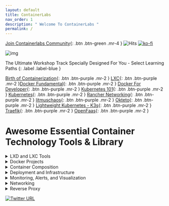 ```yaml
---
layout: default
title: ContainerLabs
nav_order: 1
description: " Welcome To ContainerLabs "
permalink: /
---
```


[Join Containerlabs Community](https://discord.gg/rEvr7vq){: .btn .btn-green .mr-4 } ![Hits](https://hitcounter.pythonanywhere.com/count/tag.svg?url=http%3A%2F%2Fcontainerlabs.kubedaily.com%2F) [![ko-fi](https://www.ko-fi.com/img/githubbutton_sm.svg)](https://ko-fi.com/K3K0E60M)

![img](https://raw.githubusercontent.com/sangam14/ContainerLabs/master/img/ContainerLabs-official.png)




The Ultimate Workshop Track Specially Designed For You - Select Learning Paths 
{: .label .label-blue }


[Birth of Containerization](http://containerlabs.kubedaily.com/Birth_of_Containerization/README.html){: .btn .btn-purple .mr-2 }  [LXC](http://containerlabs.kubedaily.com/LXC/){: .btn .btn-purple .mr-2 }[Docker Fundamental](http://containerlabs.kubedaily.com/Docker/Overview/){: .btn .btn-purple .mr-2 } [Docker For Developer](https://containerlabs.kubedaily.com/Docker/Dev/){: .btn .btn-purple .mr-2 } [Kubernetes 101](https://containerlabs.kubedaily.com/Kubernetes/beginner/README.html){: .btn .btn-purple .mr-2 }
[Kubernetes](https://containerlabs.kubedaily.com/Kubernetes/){: .btn .btn-purple .mr-2 } [Rancher Networking](https://containerlabs.kubedaily.com/rancher/Networking/){: .btn .btn-purple .mr-2 } [litmuschaos](https://dev.to/t/litmuschaos){: .btn .btn-purple .mr-2 } [Okteto](https://containerlabs.kubedaily.com/Okteto/){: .btn .btn-purple .mr-2 }  [Lightweight Kubernetes - K3s](){: .btn .btn-purple .mr-2 }  
[Traefik](https://containerlabs.kubedaily.com/traefik/){: .btn .btn-purple .mr-2 } [OpenFaas](){: .btn .btn-purple .mr-2 } 

# Awesome Essential Container Technology Tools & Library 

<details><summary>LXD and LXC Tools </summary>
 
<table style="width:100%">
  <tr>
    <th> <a href="https://github.com/lxc/lxc">
  <img align="center" src="https://github-readme-stats.vercel.app/api/pin/?username=lxc&repo=lxc&theme=solarized-light"/>
</a> </th>
    <th>
   <a href="https://github.com/lxc/lxd">
  <img align="center" src="https://github-readme-stats.vercel.app/api/pin/?username=lxc&repo=lxd&theme=solarized-light"/>
</a>
    </th> 
  </tr>
  
  <tr>
    <th> <a href="https://github.com/lxc/lxcfs">
  <img align="center" src="https://github-readme-stats.vercel.app/api/pin/?username=lxc&repo=lxcfs&theme=solarized-light"/>
</a>
   </th>
    <th>
       <a href="https://github.com/lxc/go-lxc">
  <img align="center" src="https://github-readme-stats.vercel.app/api/pin/?username=lxc&repo=go-lxc&theme=solarized-light"/>
</a>
    </th>
  </tr>
  
  <tr>
   <th>
    <a href="https://github.com/lxc/ruby-lxc">
  <img align="center" src="https://github-readme-stats.vercel.app/api/pin/?username=lxc&repo=ruby-lxc&theme=solarized-light"/>
</a>
  </th> 
    <th>
        <a href="https://github.com/lxc/python3-lxc">
  <img align="center" src="https://github-readme-stats.vercel.app/api/pin/?username=lxc&repo=python3-lxc&theme=solarized-light"/>
</a>  
   </th>
  </tr>
   <tr>
    <th> <a href="https://github.com/lxc/distrobuilder">
  <img align="center" src="https://github-readme-stats.vercel.app/api/pin/?username=lxc&repo=distrobuilder&theme=solarized-light"/>
</a> </th>
    <th>
   <a href="https://github.com/fgrehm/vagrant-lxc">
  <img align="center" src="https://github-readme-stats.vercel.app/api/pin/?username=fgrehm&repo=vagrant-lxc&theme=solarized-light"/>
</a>
    </th> 
  </tr>
     <tr>
    <th> <a href="https://github.com/lxc-webpanel/LXC-Web-Panel">
  <img align="center" src="https://github-readme-stats.vercel.app/api/pin/?username=lxc-webpanel&repo=LXC-Web-Panel&theme=solarized-light"/>
</a> </th>
    <th>
   <a href="https://github.com/lxdock/lxdock">
  <img align="center" src="https://github-readme-stats.vercel.app/api/pin/?username=lxdock&repo=lxdock&theme=solarized-light"/>
</a>
    </th> 
  </tr>
  <tr>
    <th> <a href="https://github.com/flesueur/mi-lxc">
  <img align="center" src="https://github-readme-stats.vercel.app/api/pin/?username=flesueur&repo=mi-lxc&theme=solarized-light"/>
</a> </th>
    <th>
   <a href="https://github.com/AdaptiveScale/lxdui">
  <img align="center" src="https://github-readme-stats.vercel.app/api/pin/?username=AdaptiveScale&repo=lxdui&theme=solarized-light"/>
</a>
    </th> 
  </tr>
   <tr>
    <th> <a href="">
  <img align="center" src="https://github-readme-stats.vercel.app/api/pin/?username=lxc&repo=lxc&theme=solarized-light"/>
</a> </th>
    <th>
   <a href="https://github.com/corneliusweig/kubernetes-lxd">
  <img align="center" src="https://github-readme-stats.vercel.app/api/pin/?username=corneliusweig&repo=kubernetes-lxd&theme=solarized-light"/>
</a>
    </th> 
  </tr>
  <tr>
    <th> <a href="">
  <img align="center" src="https://github-readme-stats.vercel.app/api/pin/?username=lxc&repo=lxc&theme=solarized-light"/>
</a> </th>
    <th>
   <a href="https://github.com/turtle0x1/LxdMosaic">
  <img align="center" src="https://github-readme-stats.vercel.app/api/pin/?username=turtle0x1&repo=LxdMosaic&theme=solarized-light"/>
</a>
    </th> 
  </tr>
  
  <tr>
    <th> <a href="https://github.com/automaticserver/lxe">
  <img align="center" src="https://github-readme-stats.vercel.app/api/pin/?username=automaticserver&repo=lxe&theme=solarized-light"/>
</a> </th>
    <th>
   <a href="https://github.com/bravetools/bravetools">
  <img align="center" src="https://github-readme-stats.vercel.app/api/pin/?username=bravetools&repo=bravetools&theme=solarized-light"/>
</a>
    </th>   
</tr>
  
</table>
</details>

<details><summary> Docker Projects </summary>
 
<table style="width:100%">
<tr>
  <th> <a href="https://github.com/moby/moby">
  <img align="center" src="https://github-readme-stats.vercel.app/api/pin/?username=moby&repo=moby&theme=solarized-light"/>
</a> 
  </th>
  <th>
   <a href="https://github.com/docker/compose/">
   <img align="center" src="https://github-readme-stats.vercel.app/api/pin/?username=docker&repo=compose&theme=solarized-light"/>
</a>
 </th> 
 </tr>
 
   <tr>
    <th> <a href="https://github.com/docker/machine">
  <img align="center" src="https://github-readme-stats.vercel.app/api/pin/?username=docker&repo=machine&theme=solarized-light"/>
</a> 
 </th>
  <th>
   <a href="https://github.com/docker/distribution">
  <img align="center" src="https://github-readme-stats.vercel.app/api/pin/?username=docker&repo=distribution&theme=solarized-light"/>
</a>
   </th> 
  </tr>
   <tr>
    <th> <a href="https://github.com/docker/classicswarm">
  <img align="center" src="https://github-readme-stats.vercel.app/api/pin/?username=docker&repo=classicswarm&theme=solarized-light"/>
</a> 
 </th>
 </tr>
 </table>
</details>
 
 <details> <summary> Container Composition  </summary>
<table style="width:100%">
  <tr>
  <th>
   <a href="https://github.com/icy/bocker">
  <img align="center" src="https://github-readme-stats.vercel.app/api/pin/?username=icy&repo=bocker&theme=solarized-light"/>
</a>
 </th>
  <th> <a href="https://github.com/p8952/bocker">
  <img align="center" src="https://github-readme-stats.vercel.app/api/pin/?username=p8952&repo=bocker&theme=solarized-light"/>
</a> 
  </th>
  
  <tr>
   <th>
   <a href="https://github.com/box-builder/box">
   <img align="center" src="https://github-readme-stats.vercel.app/api/pin/?username=box-builder&repo=box&theme=solarized-light"/>
</a>
 </th> 

  <th> <a href="https://github.com/byrnedo/capitan">
  <img align="center" src="https://github-readme-stats.vercel.app/api/pin/?username=byrnedo&repo=capitan&theme=solarized-light"/>
</a> 
  </th>
  </tr>
  <tr>
   <th>
   <a href="https://github.com/funkwerk/compose_plantuml">
   <img align="center" src="https://github-readme-stats.vercel.app/api/pin/?username=funkwerk&repo=compose_plantuml&theme=solarized-light"/>
</a>
 </th> 

  <th> <a href="https://github.com/magicmark/composerize">
  <img align="center" src="https://github-readme-stats.vercel.app/api/pin/?username=magicmark&repo=composerize&theme=solarized-light"/>
</a> 
  </th>
  </tr>
  <tr>
   <th>
   <a href="https://github.com/polonskiy/crowdr">
   <img align="center" src="https://github-readme-stats.vercel.app/api/pin/?username=polonskiy&repo=crowdr&theme=solarized-light"/>
</a>
 </th> 

  <th> <a href="https://github.com/abesto/docker-compose-graphviz">
  <img align="center" src="https://github-readme-stats.vercel.app/api/pin/?username=abesto&repo=docker-compose-graphviz&theme=solarized-light"/>
</a> 
  </th>
  </tr>
  
  <tr>
   <th>
   <a href="https://github.com/sudo-bmitch/docker-config-update">
   <img align="center" src="https://github-readme-stats.vercel.app/api/pin/?username=sudo-bmitch&repo=docker-config-update&theme=solarized-light"/>
</a>
 </th> 
  <th> <a href="https://github.com/Alexis-benoist/draw-compose">
  <img align="center" src="https://github-readme-stats.vercel.app/api/pin/?username=Alexis-benoist&repo=draw-compose&theme=solarized-light"/>
</a> 
  </th>
  </tr>
  <tr>
   <th>
   <a href="https://github.com/cisco/elsy">
   <img align="center" src="https://github-readme-stats.vercel.app/api/pin/?username=cisco&repo=elsy&theme=solarized-light"/>
</a>
 </th> 
  <th> <a href="https://github.com/cloud66-oss/habitus">
  <img align="center" src="https://github-readme-stats.vercel.app/api/pin/?username=cloud66-oss&repo=habitus&theme=solarized-light"/>
</a> 
  </th>
   </tr>
   
   <tr>
   <th>
   <a href="https://github.com/kubernetes/kompose">
   <img align="center" src="https://github-readme-stats.vercel.app/api/pin/?username=kubernetes&repo=kompose&theme=solarized-light"/>
</a>
 </th> 
  <th> <a href="https://github.com/toscanini/maestro">
  <img align="center" src="https://github-readme-stats.vercel.app/api/pin/?username=toscanini&repo=maestro&theme=solarized-light"/>
</a> 
  </th>
  </tr>
   
<tr>
   <th>
   <a href="https://github.com/ashmckenzie/percheron">
   <img align="center" src="https://github-readme-stats.vercel.app/api/pin/?username=ashmckenzie&repo=percheron&theme=solarized-light"/>
</a>
 </th> 
  <th> <a href="https://github.com/containers/podman-compose">
  <img align="center" src="https://github-readme-stats.vercel.app/api/pin/?username=containers&repo=podman-compose&theme=solarized-light"/>
</a> 
  </th>
  </tr>
  <tr>
   <th>
   <a href="https://github.com/ihucos/plash">
   <img align="center" src="https://github-readme-stats.vercel.app/api/pin/?username=ihucos&repo=plash&theme=solarized-light"/>
</a>
 </th> 
  <th> <a href="https://github.com/CenturyLinkLabs/zodiac">
  <img align="center" src="https://github-readme-stats.vercel.app/api/pin/?username=CenturyLinkLabs&repo=zodiac&theme=solarized-light"/>
</a> 
  </th>
  </tr>
  
  </tr>
</table>
</details>


<details><summary> Deployment and Infrastructure </summary>
 
<table style="width:100%">
  <tr>
    <th> <a href="https://github.com/newrelic/centurion">
  <img align="center" src="https://github-readme-stats.vercel.app/api/pin/?username=newrelic&repo=centurion&theme=solarized-light"/>
</a> </th>
    <th>
   <a href="https://github.com/brooklyncentral/clocker">
  <img align="center" src="https://github-readme-stats.vercel.app/api/pin/?username=brooklyncentral&repo=clocker&theme=solarized-light"/>
</a>
    </th> 
  </tr>
 
   <tr>
    <th> <a href="https://github.com/hasura/gitkube">
  <img align="center" src="https://github-readme-stats.vercel.app/api/pin/?username=hasura&repo=gitkube&theme=solarized-light"/>
</a> </th>
    <th>
   <a href="https://github.com/ttiny/deploy">
  <img align="center" src="https://github-readme-stats.vercel.app/api/pin/?username=ttiny&repo=deploy&theme=solarized-light"/>
</a>
    </th> 
  </tr>
  
   <tr>
   <th> <a href="https://github.com/grafeas/grafeas">
  <img align="center" src="https://github-readme-stats.vercel.app/api/pin/?username=grafeas&repo=grafeas&theme=solarized-light"/>
</a> </th>
    <th>
   <a href="https://github.com/longshoreman/longshoreman">
  <img align="center" src="https://github-readme-stats.vercel.app/api/pin/?username=longshoreman&repo=longshoreman&theme=solarized-light"/>
</a>
    </th> 
  </tr>
   <tr>
   <th> <a href="https://github.com/DIPSAS/SwarmManagement">
  <img align="center" src="https://github-readme-stats.vercel.app/api/pin/?username=DIPSAS&repo=SwarmManagement&theme=solarized-light"/>
</a> </th>
    <th>
   <a href="https://github.com/werf/werf">
  <img align="center" src="https://github-readme-stats.vercel.app/api/pin/?username=werf&repo=werf&theme=solarized-light"/>
</a>
    </th> 
  </tr>
  

</table>
</details>


<details><summary> Monitoring, Alerts, and Visualization</summary>
<table style="width:100%">

  <tr>
  <th> <a href="https://github.com/willfarrell/docker-autoheal">
  <img align="center" src="https://github-readme-stats.vercel.app/api/pin/?username=willfarrell&repo=docker-autoheal&theme=solarized-light"/>
</a> 
 </th>
  <th>
   <a href="https://github.com/google/cadvisor">
  <img align="center" src="https://github-readme-stats.vercel.app/api/pin/?username=google&repo=cadvisor&theme=solarized-light"/>
</a>
  </th> 
  </tr>
  
 <tr>
    <th> <a href="https://github.com/stefanprodan/dockprom">
  <img align="center" src="https://github-readme-stats.vercel.app/api/pin/?username=stefanprodan&repo=dockprom&theme=solarized-light"/>
</a> </th>
    <th>
   <a href="https://github.com/jeffwillette/docker-alertd">
  <img align="center" src="https://github-readme-stats.vercel.app/api/pin/?username=jeffwillette&repo=docker-alertd&theme=solarized-light"/>
</a>
    </th> 
  </tr>

 <tr>
   <th> <a href="https://github.com/amir20/dozzle">
  <img align="center" src="https://github-readme-stats.vercel.app/api/pin/?username=amir20&repo=dozzle&theme=solarized-light"/>
</a> </th>
    <th>
   <a href="">
  <img align="center" src="https://github-readme-stats.vercel.app/api/pin/?username=google&repo=cadvisor&theme=solarized-light"/>
</a>
    </th> 
  </tr>
  
   <tr>
   <th> <a href="https://github.com/nicolargo/glances">
  <img align="center" src="https://github-readme-stats.vercel.app/api/pin/?username=nicolargo&repo=glances&theme=solarized-light"/>
</a> </th>
    <th>
   <a href="https://github.com/vegasbrianc/docker-monitoring">
  <img align="center" src="https://github-readme-stats.vercel.app/api/pin/?username=vegasbrianc&repo=docker-monitoring&theme=solarized-light"/>
</a>
    </th> 
  </tr>
  
   <tr>
   <th> <a href="https://github.com/gliderlabs/logspout">
  <img align="center" src="https://github-readme-stats.vercel.app/api/pin/?username=gliderlabs&repo=logspout&theme=solarized-light"/>
</a> </th>
    <th>
   <a href="https://github.com/decryptus/monit-docker">
  <img align="center" src="https://github-readme-stats.vercel.app/api/pin/?username=decryptus&repo=monit-docker&theme=solarized-light"/>
</a>
   </th> 
  </tr>

<tr>
   <th> <a href="https://github.com/NexClipper/NexClipper">
  <img align="center" src="https://github-readme-stats.vercel.app/api/pin/?username=NexClipper&repo=NexClipper&theme=solarized-light"/>
</a> </th>
    <th>
   <a href="https://github.com/uschtwill/docker_monitoring_logging_alerting">
  <img align="center" src="https://github-readme-stats.vercel.app/api/pin/?username=uschtwill&repo=docker_monitoring_logging_alerting&theme=solarized-light"/>
</a>
   </th> 
  </tr>
  
  <tr>
   <th> <a href="https://github.com/gpulido/SwarmAlert">
  <img align="center" src="https://github-readme-stats.vercel.app/api/pin/?username=gpulido&repo=SwarmAlert&theme=solarized-light"/>
</a> </th>
    <th>
   <a href="https://github.com/monitoringartist/Zabbix-Docker-Monitoring">
  <img align="center" src="https://github-readme-stats.vercel.app/api/pin/?username=monitoringartist&repo=Zabbix-Docker-Monitoring&theme=solarized-light"/>
</a>
   </th> 
  </tr>
<tr>
   <th> <a href="https://github.com/thanos-io/thanos">
  <img align="center" src="https://github-readme-stats.vercel.app/api/pin/?username=thanos-io&repo=thanos&theme=solarized-light"/>
</a> </th>
    <th>
   <a href="https://github.com/prometheus/prometheus">
  <img align="center" src="https://github-readme-stats.vercel.app/api/pin/?username=prometheus&repo=prometheus&theme=solarized-light"/>
</a>
   </th> 
  </tr>
  <tr>
   <th> <a href="https://github.com/grafana/grafana">
  <img align="center" src="https://github-readme-stats.vercel.app/api/pin/?username=grafana&repo=grafana&theme=solarized-light"/>
</a> </th>
    <th>
   <a href="https://github.com/johanhaleby/kubetail">
  <img align="center" src="https://github-readme-stats.vercel.app/api/pin/?username=johanhaleby&repo=kubetail&theme=solarized-light"/>
</a>
   </th> 
  </tr>
    </tr>
  <tr>
   <th> <a href="https://github.com/searchlight/searchlight">
  <img align="center" src="https://github-readme-stats.vercel.app/api/pin/?username=searchlight&repo=searchlight&theme=solarized-light"/>
</a> </th>
    <th>
   <a href="https://github.com/andrew-waters/linkerd2-mixin">
  <img align="center" src="https://github-readme-stats.vercel.app/api/pin/?username=andrew-waters&repo=linkerd2-mixin&theme=solarized-light"/>
</a>
   </th> 
  </tr>
  
<tr>
   <th> <a href="https://github.com/stevelacy/kuberhaus">
  <img align="center" src="https://github-readme-stats.vercel.app/api/pin/?username=stevelacy&repo=kuberhaus&theme=solarized-light"/>
</a> </th>
    <th>
   <a href="https://github.com/sukeesh/k8s-job-notify">
  <img align="center" src="https://github-readme-stats.vercel.app/api/pin/?username=sukeesh&repo=k8s-job-notify&theme=solarized-light"/>
</a>
   </th> 
  </tr>
  
  <tr>
   <th> <a href=" https://github.com/infracloudio/botkube">
  <img align="center" src="https://github-readme-stats.vercel.app/api/pin/?username=infracloudio&repo=botkube&theme=solarized-light"/>
</a> </th>
    <th>
   <a href="  https://github.com/cortexproject/cortex">
  <img align="center" src="https://github-readme-stats.vercel.app/api/pin/?username=cortexproject&repo=cortex&theme=solarized-light"/>
</a>
   </th> 
  </tr>
  
    
  <tr>
   <th> <a href="https://github.com/FairwindsOps/goldilocks">
  <img align="center" src="https://github-readme-stats.vercel.app/api/pin/?username=FairwindsOps&repo=goldilocks&theme=solarized-light"/>
</a>
 </th>
   <th>
   <a href="https://github.com/kiali/kiali">
  <img align="center" src="https://github-readme-stats.vercel.app/api/pin/?username=kiali&repo=kiali&theme=solarized-light"/>
</a>
  </th> 
  </tr>
    
  <tr>
   <th> <a href="https://github.com/robscott/kube-capacity">
  <img align="center" src="https://github-readme-stats.vercel.app/api/pin/?username=robscott&repo=kube-capacity&theme=solarized-light"/>
</a> </th>
    <th>
   <a href="https://github.com/kubernetes/kube-state-metrics">
  <img align="center" src="https://github-readme-stats.vercel.app/api/pin/?username=kubernetes&repo=kube-state-metrics&theme=solarized-light"/>
</a>
   </th> 
  </tr>
  <tr>
   <th> <a href="https://github.com/kubernetes-sigs/metrics-server">
  <img align="center" src="https://github-readme-stats.vercel.app/api/pin/?username=kubernetes-sigs&repo=metrics-server&theme=solarized-light"/>
</a> </th>
    <th>
   <a href="https://github.com/hjacobs/kube-ops-view">
  <img align="center" src="https://github-readme-stats.vercel.app/api/pin/?username=hjacobs&repo=kube-ops-view&theme=solarized-light"/>
</a>
   </th> 
  </tr>
    <tr>
   <th> <a href="https://github.com/bitnami-labs/kubewatch">
  <img align="center" src="https://github-readme-stats.vercel.app/api/pin/?username=bitnami-labs&repo=kubewatch&theme=solarized-light"/>
</a> </th>
    <th>
   <a href="https://github.com/lensapp/lens">
  <img align="center" src="https://github-readme-stats.vercel.app/api/pin/?username=lensapp&repo=lens&theme=solarized-light"/>
</a>
   </th> 
  </tr>
  <tr>
   <th> <a href="https://github.com/derailed/popeye">
  <img align="center" src="https://github-readme-stats.vercel.app/api/pin/?username=derailed&repo=popeye&theme=solarized-light"/>
</a> 
 </th>
 <th>
  <a href="https://github.com/salesforce/sloop">
  <img align="center" src="https://github-readme-stats.vercel.app/api/pin/?username=salesforce&repo=sloop&theme=solarized-light"/>
 </a>
  </th> 
  </tr>

</table>
</details>

<details><summary> Networking </summary>
<table style="width:100%">

  <tr>
   <th> <a href="https://github.com/projectcalico/calicoctl">
  <img align="center" src="https://github-readme-stats.vercel.app/api/pin/?username=projectcalico&repo=calicoctl&theme=solarized-light"/>
</a>
 </th>
   <th>
   <a href="https://github.com/coreos/flannel/">
  <img align="center" src="https://github-readme-stats.vercel.app/api/pin/?username=coreos&repo=flannel&theme=solarized-light"/>
</a>
  </th> 
  </tr>
  
   <tr>
   <th> <a href="https://github.com/Microsoft/Freeflow">
  <img align="center" src="https://github-readme-stats.vercel.app/api/pin/?username=Microsoft&repo=Freeflow&theme=solarized-light"/>
</a>
 </th>
   <th>
   <a href="https://github.com/nicolaka/netshoot">
  <img align="center" src="https://github-readme-stats.vercel.app/api/pin/?username=nicolaka&repo=netshoot&theme=solarized-light"/>
</a>
  </th> 
  </tr>
  
  <tr>
   <th> <a href="https://github.com/jpetazzo/pipework">
  <img align="center" src="https://github-readme-stats.vercel.app/api/pin/?username=jpetazzo&repo=pipework&theme=solarized-light"/>
</a>
 </th>
   <th>
   <a href="https://github.com/weaveworks/weave">
  <img align="center" src="https://github-readme-stats.vercel.app/api/pin/?username=weaveworks&repo=weave&theme=solarized-light"/>
</a>
  </th> 
  </tr>
  
  <tr>
   <th> <a href="https://github.com/projectcalico/calico">
  <img align="center" src="https://github-readme-stats.vercel.app/api/pin/?username=projectcalico&repo=calico&theme=solarized-light"/>
</a>
 </th>
   <th>
   <a href="https://github.com/jetstack/cert-manager">
  <img align="center" src="https://github-readme-stats.vercel.app/api/pin/?username=jetstack&repo=cert-manager&theme=solarized-light"/>
</a>
  </th> 
  </tr>
   <tr>
   <th> <a href="https://github.com/coredns/coredns">
  <img align="center" src="https://github-readme-stats.vercel.app/api/pin/?username=coredns&repo=coredns&theme=solarized-light"/>
</a>
 </th>
   <th>
   <a href="https://github.com/kubernetes/ingress-nginx">
  <img align="center" src="https://github-readme-stats.vercel.app/api/pin/?username=kubernetes&repo=ingress-nginx&theme=solarized-light"/>
</a>
  </th> 
  </tr>
  
   <tr>
   <th> <a href="https://github.com/coredns/coredns">
  <img align="center" src="https://github-readme-stats.vercel.app/api/pin/?username=coredns&repo=coredns&theme=solarized-light"/>
</a>
 </th>
   <th>
   <a href="https://github.com/kubernetes/ingress-nginx">
  <img align="center" src="https://github-readme-stats.vercel.app/api/pin/?username=kubernetes&repo=ingress-nginx&theme=solarized-light"/>
</a>
  </th> 
  </tr>
   <tr>
   <th> <a href="https://github.com/Kong/kubernetes-ingress-controller">
  <img align="center" src="https://github-readme-stats.vercel.app/api/pin/?username=Kong&repo=kubernetes-ingress-controller&theme=solarized-light"/>
</a>
 </th>
   <th>
   <a href="https://github.com/eldadru/ksniff">
  <img align="center" src="https://github-readme-stats.vercel.app/api/pin/?username=eldadru&repo=ksniff&theme=solarized-light"/>
</a>
  </th> 
  </tr>
    <tr>
   <th> <a href="https://github.com/iovisor/kubectl-trace">
  <img align="center" src="https://github-readme-stats.vercel.app/api/pin/?username=iovisor&repo=kubectl-trace&theme=solarized-light"/>
</a>
 </th>
   <th>
   <a href="https://github.com/nginxinc/kubernetes-ingress">
  <img align="center" src="https://github-readme-stats.vercel.app/api/pin/?username=nginxinc&repo=kubernetes-ingress&theme=solarized-light"/>
</a>
  </th> 
  </tr>
   <tr>
   <th> <a href="https://github.com/aporeto-inc/trireme-kubernetes">
  <img align="center" src="https://github-readme-stats.vercel.app/api/pin/?username=aporeto-inc&repo=trireme-kubernetes&theme=solarized-light"/>
</a>
 </th>
   <th>
   <a href="https://github.com/aporeto-inc/kubepox">
  <img align="center" src="https://github-readme-stats.vercel.app/api/pin/?username=aporeto-inc&repo=kubepox&theme=solarized-light"/>
</a>
  </th> 
  </tr>
  <tr>
   <th> <a href="https://github.com/redhat-nfvpe/kokotap">
  <img align="center" src="https://github-readme-stats.vercel.app/api/pin/?username=redhat-nfvpe&repo=kokotap&theme=solarized-light"/>
</a>
 </th>
   <th>
   <a href="https://github.com/submariner-io/submariner">
  <img align="center" src="https://github-readme-stats.vercel.app/api/pin/?username=submariner-io&repo=submariner&theme=solarized-light"/>
</a>
  </th> 
  </tr>
   <tr>
   <th> <a href="https://github.com/monzo/egress-operator">
  <img align="center" src="https://github-readme-stats.vercel.app/api/pin/?username=monzo&repo=egress-operator&theme=solarized-light"/>
</a>
 </th>
   <th>
   <a href="https://github.com/txn2/kubefwd">
  <img align="center" src="https://github-readme-stats.vercel.app/api/pin/?username=txn2&repo=kubefwd&theme=solarized-light"/>
</a>
  </th> 
  </tr>
  
</table>
</details>

<details><summary> Reverse Proxy </summary>
<table style="width:100%">
  <tr>
   <th> <a href="https://github.com/inlets/inlets">
  <img align="center" src="https://github-readme-stats.vercel.app/api/pin/?username=inlets&repo=inlets&theme=solarized-light"/>
</a>
 </th>
 
 <tr>
   <th> <a href="https://github.com/moonbuggy/docker-dnsmasq-updater">
  <img align="center" src="https://github-readme-stats.vercel.app/api/pin/?username=moonbuggy&repo=docker-dnsmasq-updater&theme=solarized-light"/>
</a>
 </th>
   <th>
   <a href="https://github.com/docker-flow/docker-flow-proxy">
  <img align="center" src="https://github-readme-stats.vercel.app/api/pin/?username=docker-flow&repo=docker-flow-proxy&theme=solarized-light"/>
</a>
  </th> 
  </tr>
  
  <tr>
   <th> <a href="https://github.com/silarsis/docker-proxy">
  <img align="center" src="https://github-readme-stats.vercel.app/api/pin/?username=silarsis&repo=docker-proxy&theme=solarized-light"/>
</a>
 </th>
   <th>
   <a href="https://github.com/fabiolb/fabio">
  <img align="center" src="https://github-readme-stats.vercel.app/api/pin/?username=fabiolb&repo=fabio&theme=solarized-light"/>
</a>
  </th> 
  </tr>
  <tr>
   <th> <a href="https://github.com/zchee/h2o-proxy">
  <img align="center" src="https://github-readme-stats.vercel.app/api/pin/?username=zchee&repo=h2o-proxy&theme=solarized-light"/>
</a>
 </th>
   <th>
   <a href="https://github.com/nginx-proxy/docker-letsencrypt-nginx-proxy-companion">
  <img align="center" src="https://github-readme-stats.vercel.app/api/pin/?username=nginx-proxy&repo=docker-letsencrypt-nginx-proxy-companion&theme=solarized-light"/>
</a>
  </th> 
  </tr>
  <tr>
   <th> <a href="https://github.com/mattallty/muguet">
  <img align="center" src="https://github-readme-stats.vercel.app/api/pin/?username=mattallty&repo=muguet&theme=solarized-light"/>
</a>
 </th>
   <th>
   <a href="https://github.com/nginx-proxy/nginx-proxy">
  <img align="center" src="https://github-readme-stats.vercel.app/api/pin/?username=nginx-proxy&repo=nginx-proxy&theme=solarized-light"/>
</a>
  </th> 
  </tr>
  <tr>
   <th> <a href="https://github.com/jc21/nginx-proxy-manager">
  <img align="center" src="https://github-readme-stats.vercel.app/api/pin/?username=jc21&repo=nginx-proxy-manager&theme=solarized-light"/>
</a>
 </th>
   <th>
   <a href="https://github.com/tpbowden/swarm-ingress-router">
  <img align="center" src="https://github-readme-stats.vercel.app/api/pin/?username=tpbowden&repo=swarm-ingress-router&theme=solarized-light"/>
</a>
  </th> 
  </tr>
   <tr>
   <th> <a href="https://github.com/flavioaiello/swarm-router">
  <img align="center" src="https://github-readme-stats.vercel.app/api/pin/?username=flavioaiello&repo=swarm-router&theme=solarized-light"/>
</a>
 </th>
   <th>
   <a href="https://github.com/traefik/traefik">
  <img align="center" src="https://github-readme-stats.vercel.app/api/pin/?username=traefik&repo=traefik&theme=solarized-light"/>
</a>
  </th> 
  </tr>
  
   <tr>
   <th> <a href="github.com/envoyproxy/envoy">
  <img align="center" src="https://github-readme-stats.vercel.app/api/pin/?username=envoyproxy&repo=envoy&theme=solarized-light"/>
</a>
 </th>
   <th>
   <a href="github.com/projectcontour/contour">
  <img align="center" src="https://github-readme-stats.vercel.app/api/pin/?username=projectcontour&repo=contour&theme=solarized-light"/>
</a>
  </th> 
  </tr>
  
    
   <tr>
   <th> <a href="github.com/bfenetworks/bfe ">
  <img align="center" src="https://github-readme-stats.vercel.app/api/pin/?username=envoyproxy&repo=envoy&theme=solarized-light"/>
</a>
 </th>
   <th>
   <a href="github.com/projectcontour/gimbal">
  <img align="center" src="https://github-readme-stats.vercel.app/api/pin/?username=projectcontour&repo=gimbal&theme=solarized-light"/>
</a>
  </th> 
  </tr>
  
   <tr>
   <th> <a href="github.com/haproxy/haproxy">
  <img align="center" src="https://github-readme-stats.vercel.app/api/pin/?username=haproxy&repo=haproxy&theme=solarized-light"/>
</a>
 </th>
   <th>
   <a href="github.com/inlets/inlets">
  <img align="center" src="https://github-readme-stats.vercel.app/api/pin/?username=inlets&repo=inlets&theme=solarized-light"/>
</a>
  </th> 
  </tr>
  
  <tr>
   <th> <a href="github.com/mosn/mosn">
  <img align="center" src="https://github-readme-stats.vercel.app/api/pin/?username=mosn&repo=mosn&theme=solarized-light"/>
</a>
 </th>
   <th>
   <a href="github.com/openresty/openresty">
  <img align="center" src="https://github-readme-stats.vercel.app/api/pin/?username=openresty&repo=openresty&theme=solarized-light"/>
</a>
  </th> 
  </tr>
  
   <tr>
   <th> <a href="github.com/zalando/skipper">
  <img align="center" src="https://github-readme-stats.vercel.app/api/pin/?username=zalando&repo=skipper&theme=solarized-light"/>
</a>
 </th>
   <th>
   <a href="github.com/alibaba/tengine">
  <img align="center" src="https://github-readme-stats.vercel.app/api/pin/?username=alibaba&repo=tengine&theme=solarized-light"/>
</a>
  </th> 
  </tr>
  
  
  
</table>
</details>
 
[![Twitter URL](https://img.shields.io/twitter/url/https/twitter.com/fold_left.svg?style=social&label=Follow%20%40KubeDaily)](https://twitter.com/KubeDaily)

